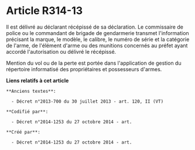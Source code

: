 # Article R314-13

Il est délivré au déclarant récépissé de sa déclaration. Le commissaire de police ou le commandant de brigade de gendarmerie
transmet l'information précisant la marque, le modèle, le calibre, le numéro de série et la catégorie de l'arme, de l'élément
d'arme ou des munitions concernés au préfet ayant accordé l'autorisation ou délivré le récépissé.

Mention du vol ou de la perte est portée dans l'application de gestion du répertoire informatisé des propriétaires et
possesseurs d'armes.

**Liens relatifs à cet article**

	**Anciens textes**:

	  - Décret n°2013-700 du 30 juillet 2013 - art. 120, II (VT)

	**Codifié par**:

	  - Décret n°2014-1253 du 27 octobre 2014 - art.

	**Créé par**:

	  - Décret n°2014-1253 du 27 octobre 2014 - art.
